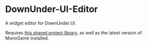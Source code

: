 # DownUnder-UI-Editor

A widget editor for DownUnder.UI.

Requires [this shared project library](https://github.com/jamieyello/DownUnder-UI), as well as the latest version of MonoGame installed.
